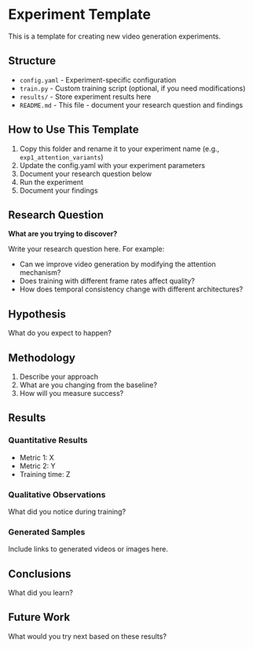 # Experiment Template

This is a template for creating new video generation experiments.

## Structure

- `config.yaml` - Experiment-specific configuration
- `train.py` - Custom training script (optional, if you need modifications)
- `results/` - Store experiment results here
- `README.md` - This file - document your research question and findings

## How to Use This Template

1. Copy this folder and rename it to your experiment name (e.g., `exp1_attention_variants`)
2. Update the config.yaml with your experiment parameters
3. Document your research question below
4. Run the experiment
5. Document your findings

## Research Question

**What are you trying to discover?**

Write your research question here. For example:
- Can we improve video generation by modifying the attention mechanism?
- Does training with different frame rates affect quality?
- How does temporal consistency change with different architectures?

## Hypothesis

What do you expect to happen?

## Methodology

1. Describe your approach
2. What are you changing from the baseline?
3. How will you measure success?

## Results

### Quantitative Results

- Metric 1: X
- Metric 2: Y
- Training time: Z

### Qualitative Observations

What did you notice during training?

### Generated Samples

Include links to generated videos or images here.

## Conclusions

What did you learn?

## Future Work

What would you try next based on these results?

